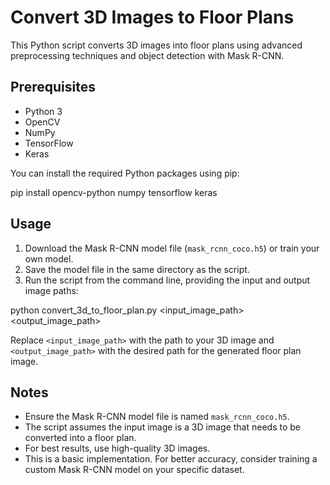 # Convert 3D Images to Floor Plans

This Python script converts 3D images into floor plans using advanced preprocessing techniques and object detection with Mask R-CNN.

## Prerequisites

- Python 3
- OpenCV
- NumPy
- TensorFlow
- Keras

You can install the required Python packages using pip:

pip install opencv-python numpy tensorflow keras
## Usage

1. Download the Mask R-CNN model file (`mask_rcnn_coco.h5`) or train your own model.
2. Save the model file in the same directory as the script.
3. Run the script from the command line, providing the input and output image paths:

python convert_3d_to_floor_plan.py <input_image_path> <output_image_path>

Replace `<input_image_path>` with the path to your 3D image and `<output_image_path>` with the desired path for the generated floor plan image.
## Notes

- Ensure the Mask R-CNN model file is named `mask_rcnn_coco.h5`.
- The script assumes the input image is a 3D image that needs to be converted into a floor plan.
- For best results, use high-quality 3D images.
- This is a basic implementation. For better accuracy, consider training a custom Mask R-CNN model on your specific dataset.
